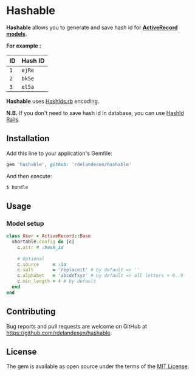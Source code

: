 # Hashable
**Hashable** allows you to generate and save hash id for **[ActiveRecord models](http://guides.rubyonrails.org/active_record_basics.html)**. 

**For example :**

| ID   | Hash ID   |
|------|-----------|
| `1`  | `ejRe`    |
| `2`  | `bk5e`    |
| `3`  | `el5a`    |

**Hashable** uses [HashIds.rb](https://github.com/peterhellberg/hashids.rb) encoding.

**N.B.** If you don't need to save hash id in database, you can use [HashId Rails](https://github.com/jcypret/hashid-rails).

## Installation
Add this line to your application's Gemfile:

```ruby
gem 'hashable', github: 'rdelandesen/hashable'
```

And then execute:

```bash
$ bundle
```

## Usage

### Model setup

```ruby
class User < ActiveRecord::Base
  shortable.config do |c|
    c.attr = :hash_id
    
    # Optional
    c.source     = :id
    c.salt       = 'replaceit' # by default => ''
    c.alphabet   = 'abcdefxyz' # by default => all letters + 0..9
    c.min_length = 4 # by default
  end
end
```

## Contributing

Bug reports and pull requests are welcome on GitHub at https://github.com/rdelandesen/hashable.

## License
The gem is available as open source under the terms of the [MIT License](http://opensource.org/licenses/MIT).
